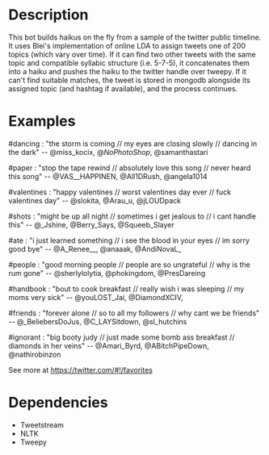Description
===========

This bot builds haikus on the fly from a sample of the twitter public timeline. It uses Blei's implementation of online LDA to assign tweets one of 200 topics (which vary over time). If it can find two other tweets with the same topic and compatible syllabic structure (i.e. 5-7-5), it concatenates them into a haiku and pushes the haiku to the twitter handle over tweepy. If it can't find suitable matches, the tweet is stored in mongodb alongside its assigned topic (and hashtag if available), and the process continues.

Examples
========

\#dancing : "the storm is coming // my eyes are closing slowly // dancing in the dark" -- @miss_kocix, @_NoPhotoShop_, @samanthastari

\#paper : "stop the tape rewind // absolutely love this song // never heard this song" -- @VAS__HAPPINEN, @All1DRush, @angela1014

\#valentines : "happy valentines // worst valentines day ever // fuck valentines day" -- @slokita, @Arau_u, @jLOUDpack

\#shots : "might be up all night // sometimes i get jealous to // i cant handle this" -- @_Jshine, @Berry_Says, @Squeeb_Slayer

\#ate : "i just learned something // i see the blood in your eyes // im sorry good bye" -- @A_Renee__, @anaaak, @AndiNovaL_

\#people : "good morning people // people are so ungrateful // why is the rum gone" -- @sherlylolytia, @phokingdom, @PresDareing

\#handbook : "bout to cook breakfast // really wish i was sleeping // my moms very sick" -- @youLOST_Jai, @DiamondXCIV,

\#friends : "forever alone // so to all my followers // why cant we be friends" -- @_BeliebersDoJus, @C_LAYSitdown, @sl_hutchins

\#ignorant : "big booty judy // just made some bomb ass breakfast // diamonds in her veins" -- @Amari_Byrd, @ABitchPipeDown, @nathirobinzon

See more at https://twitter.com/#!/favorites 

Dependencies
============
* Tweetstream
* NLTK
* Tweepy